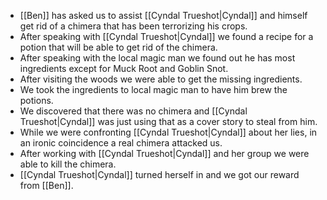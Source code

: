- [[Ben]] has asked us to assist [[Cyndal Trueshot|Cyndal]] and himself get rid of a chimera that has been terrorizing his crops. 
- After speaking with [[Cyndal Trueshot|Cyndal]] we found a recipe for a potion that will be able to get rid of the chimera.
- After speaking with the local magic man we found out he has most ingredients except for Muck Root and Goblin Snot.
- After visiting the woods we were able to get the missing ingredients.
- We took the ingredients to local magic man to have him brew the potions.
- We discovered that there was no chimera and [[Cyndal Trueshot|Cyndal]] was just using that as a cover story to steal from him.
- While we were confronting [[Cyndal Trueshot|Cyndal]] about her lies, in an ironic coincidence a real chimera attacked us.
- After working with [[Cyndal Trueshot|Cyndal]] and her group we were able to kill the chimera.
- [[Cyndal Trueshot|Cyndal]] turned herself in and we got our reward from [[Ben]].